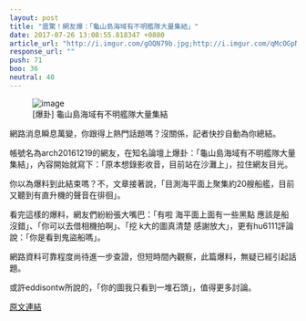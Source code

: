 ```yaml
---
layout: post
title: "震驚！網友爆：「龜山島海域有不明艦隊大量集結」"
date: 2017-07-26 13:08:55.818347 +0800
article_url: "http://i.imgur.com/gOQN79b.jpg;http://i.imgur.com/qMcOGpN.jpg"
response_url: ""
push: 71
boo: 36
neutral: 40
---
```


<figure>
<img src="http://i.imgur.com/gOQN79b.jpg" alt="image">
<figcaption>
[爆卦] 龜山島海域有不明艦隊大量集結
</figcaption>
</figure>

網路消息瞬息萬變，你跟得上熱門話題嗎？沒關係，記者快抄自動為你總結。

帳號名為arch20161219的網友，在知名論壇上爆卦：「龜山島海域有不明艦隊大量集結」，內容開始就寫下：「原本想錄影收音，目前站在沙灘上」，拉住網友目光。

你以為爆料到此結束嗎？不，文章接著說，「目測海平面上聚集約20艘船艦，目前又聽到有直升機的聲音在徘徊」。

看完這樣的爆料，網友們紛紛張大嘴巴：「有啦 海平面上面有一些黑點 應該是船沒錯」、「你可以去借相機拍啊」、「挖 k大的圖真清楚 感謝放大」，更有hu6111評論說：「你是看到鬼盜船嗎」。

網路資料可靠程度尚待進一步查證，但短時間內觀察，此篇爆料，無疑已經引起話題。

或許eddisontw所說的，「你的圖我只看到一堆石頭」，值得更多討論。

<a href = "https://www.ptt.cc/bbs/Gossiping/M.1501031694.A.360.html">原文連結</a>

